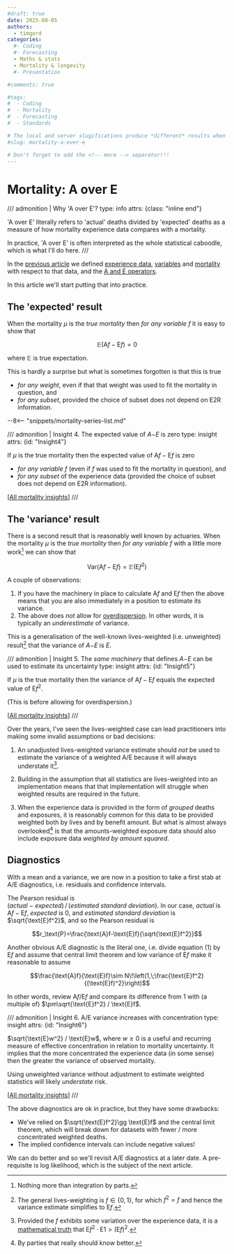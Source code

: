 ```yaml
---
#draft: true 
date: 2025-08-05
authors:
  - timgord
categories:
  #- Coding
  #- Forecasting
  - Maths & stats
  - Mortality & longevity
  #- Presentation

#comments: true

#tags:
#  - Coding
#  - Mortality
#  - Forecasting
#  - Standards

# The local and server slugifications produce *different* results when there are dashes in the item title.
#slug: mortality-a-over-e

# Don't forget to add the <!-- more --> separator!!!
---
```


# Mortality: A over E

/// admonition | Why 'A over E'?
    type: info
    attrs: {class: "inline end"}

'A over E' literally refers to 'actual' deaths divided by 'expected' deaths as a measure of how mortality experience data compares with a mortality.

In practice, 'A over E' is often interpreted as the whole statistical caboodle, which is what I'll do here.
///

<!--
[overdispersion](/2025-08/mortality-measures-matter/#Def-overdispersion)
[E2R](/2025-08/mortality-measures-matter/#Def-E2R)
[experience dataset](/2025-08/mortality-measures-matter/#Def-exp-data)
[variable](/2025-08/mortality-measures-matter/#Def-variable)
[mortality](/2025-08/mortality-measures-matter/#Def-mortality)
[$\text{A}$ and $\text{E}$ operators](/2025-08/mortality-measures-matter/#Def-AE-ops)
-->

In the [previous article](/2025-08/mortality-measures-matter/) we defined [experience data](/2025-08/mortality-measures-matter/#Def-exp-data), [variables](/2025-08/mortality-measures-matter/#Def-variable) and [mortality](/2025-08/mortality-measures-matter/#Def-mortality) with respect to that data, and the [$\text{A}$ and $\text{E}$ operators](/2025-08/mortality-measures-matter/#Def-AE-ops).

In this article we'll start putting that into practice.

## The 'expected' result

When the mortality $\mu$ is the *true mortality* then *for any variable $f$* it is easy to show that

$$\mathbb{E}\big(\text{A}f-\text{E}f\big)=0\tag{1}$$

where $\mathbb{E}$ is true expectation.

This is hardly a surprise but what is sometimes forgotten is that this is true

- *for any weight*, even if that that weight was used to fit the mortality in question, and
- *for any subset*, provided the choice of subset does not depend on E2R information.

<!-- more -->

--8<-- "snippets/mortality-series-list.md"

/// admonition | Insight 4. The expected value of *A*−*E* is zero
    type: insight
    attrs: {id: "Insight4"}

If $\mu$ is the true mortality then the expected value of $\text{A}f-\text{E}f$ is zero

- *for any variable $f$* (even if $f$ was used to fit the mortality in question), and
- *for any subset* of the experience data (provided the choice of subset does not depend on E2R information).

[[All mortality insights](/collated-mortality-insights/#Insight4)]
///

## The 'variance' result

There is a second result that is reasonably well known by actuaries. When the mortality $\mu$ is the *true mortality* then *for any variable $f$* with a little more work[^IntegrationByParts] we can show that

[^IntegrationByParts]: Nothing more than integration by parts.

$$\text{Var}\big(\text{A}f-\text{E}f\big)=\mathbb{E}\big(\text{E}f^2\big) \tag{2}$$

A couple of observations:

1. If you have the machinery in place to calculate $\text{A}f$ and $\text{E}f$ then the above means that you are also immediately in a position to estimate its variance.
1. The above does *not* allow for [overdispersion](/2025-08/mortality-measures-matter/#Def-overdispersion). In other words, it is typically an *underestimate* of variance.

This is a generalisation of the well-known lives-weighted (i.e. unweighted) result[^LivesVariance] that the variance of *A*−*E* is *E*.

[^LivesVariance]: The general lives-weighting is $f\in\{0,1\}$, for which $f^2=f$ and hence the variance estimate simplifies to $\text{E}f$.

/// admonition | Insight 5. The *same machinery* that defines *A*−*E* can be used to estimate its uncertainty
    type: insight
    attrs: {id: "Insight5"}

If $\mu$ is the true mortality then the variance of $\text{A}f-\text{E}f$ equals the expected value of $\text{E}f^2$.

(This is before allowing for overdispersion.)

[[All mortality insights](/collated-mortality-insights/#Insight5)]
///

Over the years, I've seen the lives-weighted case can lead practitioners into making some invalid assumptions or bad decisions:

1. An unadjusted lives-weighted variance estimate should *not* be used to estimate the variance of a weighted A/E because it will always understate it[^WeightVariance].

1. Building in the assumption that all statistics are lives-weighted into an implementation means that that implementation will struggle when weighted results are required in the future.

1. When the experience data is provided in the form of *grouped* deaths and exposures, it is reasonably common for this data to be provided weighted both by lives and by benefit amount. But what is almost always overlooked[^ShouldKnowBetter] is that the amounts-weighted exposure data should also include exposure data *weighted by amount squared*.

[^WeightVariance]: Provided the $f$ exhibits some variation over the experience data, it is a [mathematical truth](https://en.wikipedia.org/wiki/Cauchy%E2%80%93Schwarz_inequality) that $\text{E}f^2\cdot\text{E}1\gt (\text{E}f)^2$.

[^ShouldKnowBetter]: By parties that really should know better.

## Diagnostics

With a mean and a variance, we are now in a position to take a first stab at A/E diagnostics, i.e. residuals and  confidence intervals.

The Pearson residual is (*actual*&#x00A0;−&#x00A0;*expected*)&#x202F;/&#x202F;(*estimated&#x00A0;standard&#x00A0;deviation*). In our case, *actual* is $\text{A}f-\text{E}f$, *expected* is $0$, and *estimated standard deviation* is $\sqrt{\text{E}f^2}$, and so the Pearson residual is

$$r_\text{P}=\frac{\text{A}f-\text{E}f}{\sqrt{\text{E}f^2}}$$

Another obvious A/E diagnostic is the literal one, i.e. divide equation $\text{(1)}$ by $\text{E}f$ and assume that central limit theorem and low variance of $\text{E}f$ make it reasonable to assume

$$\frac{\text{A}f}{\text{E}f}\sim N\!\left(1,\;\frac{\text{E}f^2}{(\text{E}f)^2}\right)$$

In other words, review $\text{A}f/\text{E}f$ and compare its difference from $1$ with (a multiple of) $\pm\sqrt{\text{E}f^2} / \text{E}f$.

/// admonition | Insight 6. A/E variance increases with concentration
    type: insight
    attrs: {id: "Insight6"}

$\sqrt{\text{E}w^2} / \text{E}w$, where $w\ge0$ is a useful and recurring measure of effective concentration in relation to mortality uncertainty. It implies that the more concentrated the experience data (in some sense) then the greater the variance of observed mortality.

Using unweighted variance without adjustment to estimate weighted statistics will likely *understate* risk.

[[All mortality insights](/collated-mortality-insights/#Insight6)]
///

The above diagnostics are ok in practice, but they have some drawbacks:

- We've relied on $\sqrt{\text{E}f^2}\gg \text{E}f$ and the central limit theorem, which will break down for datasets with fewer / more concentrated weighted deaths.
- The implied confidence intervals can include negative values!

We can do better and so we'll revisit A/E diagnostics at a later date. A pre-requisite is log likelihood, which is the subject of the next article.
